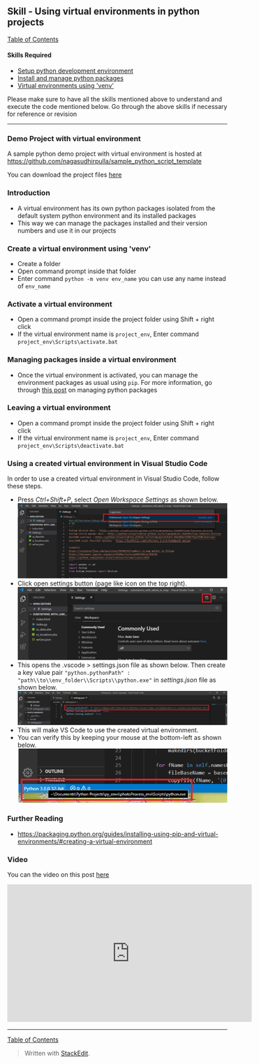 ## Skill - Using virtual environments in python projects

[Table of Contents](https://nagasudhir.blogspot.com/2020/04/taming-python-table-of-contents.html)

#### Skills Required
* [Setup python development environment](https://nagasudhir.blogspot.com/2020/04/setup-python-development-environment_14.html)
* [Install and manage python packages](https://nagasudhir.blogspot.com/2020/05/install-and-manage-packages-in-python.html)
* [Virtual environments using 'venv'](https://nagasudhir.blogspot.com/2020/05/virtual-environments-using-venv.html)

Please make sure to have all the skills mentioned above to understand and execute the code mentioned below. Go through the above skills if necessary for reference or revision
<hr/>

### Demo Project with virtual environment
A sample python demo project with virtual environment is hosted at https://github.com/nagasudhirpulla/sample_python_script_template

You can download the project files [here](https://github.com/nagasudhirpulla/sample_python_script_template.git)



### Introduction
* A virtual environment has its own python packages isolated from the default system python environment and its installed packages
* This way we can manage the packages installed and their version numbers and use it in our projects

### Create a virtual environment using 'venv'
* Create a folder
* Open command prompt inside that folder
* Enter command `python -m venv env_name` 
you can use any name instead of `env_name` 

### Activate a virtual environment
* Open a command prompt inside the project folder using Shift + right click
* If the virtual environment name is ```project_env```, Enter command `project_env\Scripts\activate.bat`

### Managing packages inside a virtual environment
* Once the virtual environment is activated, you can manage the environment packages as usual using `pip`. For more information, go through [this post](https://nagasudhir.blogspot.com/2020/05/install-and-manage-packages-in-python.html) on managing python packages

### Leaving a virtual environment
* Open a command prompt inside the project folder using Shift + right click
* If the virtual environment name is ```project_env```, Enter command `project_env\Scripts\deactivate.bat`

### Using a created virtual environment in Visual Studio Code
In order to use a created virtual environment in Visual Studio Code, follow these steps.
* Press *Ctrl+Shift+P*, select *Open Workspace Settings* as shown below.
![vs_code_open_workspace_settings](https://github.com/nagasudhirpulla/taming_python/raw/master/blog/skills/assets/img/vs_code_open_workspace_settings.png)
* Click open settings button (page like icon on the top right). 
![vs_code_open_settings_json](https://github.com/nagasudhirpulla/taming_python/raw/master/blog/skills/assets/img/vs_code_open_settings_json.png)
* This opens the .vscode > settings.json file as shown below. Then create a key value pair `"python.pythonPath" : "path\\to\\env_folder\\Scripts\\python.exe"` in *settings.json* file as shown below.
![vs_code_python_path_in_settings_json](https://github.com/nagasudhirpulla/taming_python/raw/master/blog/skills/assets/img/vs_code_python_path_in_settings_json.png)
* This will make VS Code to use the created virtual environment.
* You can verify this by keeping your mouse at the bottom-left as shown below.
![vs_code_active_python_env_check](https://github.com/nagasudhirpulla/taming_python/raw/master/blog/skills/assets/img/vs_code_active_python_env_check.png)
### Further Reading
* https://packaging.python.org/guides/installing-using-pip-and-virtual-environments/#creating-a-virtual-environment

### Video

You can the video on this post [here](https://youtu.be/Gp7Eb4D1qnI)

<iframe width="560" height="315" src="https://www.youtube.com/embed/Gp7Eb4D1qnI" frameborder="0" allow="accelerometer; autoplay; clipboard-write; encrypted-media; gyroscope; picture-in-picture" allowfullscreen></iframe>

<hr/>

[Table of Contents](https://nagasudhir.blogspot.com/2020/04/taming-python-table-of-contents.html)



> Written with [StackEdit](https://stackedit.io/).
<!--stackedit_data:
eyJoaXN0b3J5IjpbLTM4NzEzOTc5Nl19
-->